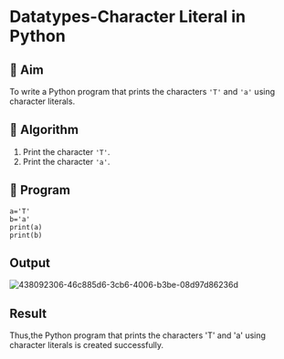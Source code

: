 # Datatypes-Character Literal in Python

## 🎯 Aim
To write a Python program that prints the characters `'T'` and `'a'` using character literals.

## 🧠 Algorithm
1. Print the character `'T'`.
2. Print the character `'a'`.

## 🧾 Program
~~~
a='T'
b='a'
print(a)
print(b)
~~~
## Output
![438092306-46c885d6-3cb6-4006-b3be-08d97d86236d](https://github.com/user-attachments/assets/546ea7c7-1df7-4f57-bf6c-fcd481c25ae2)

## Result
Thus,the Python program that prints the characters 'T' and 'a' using character literals is created successfully.
